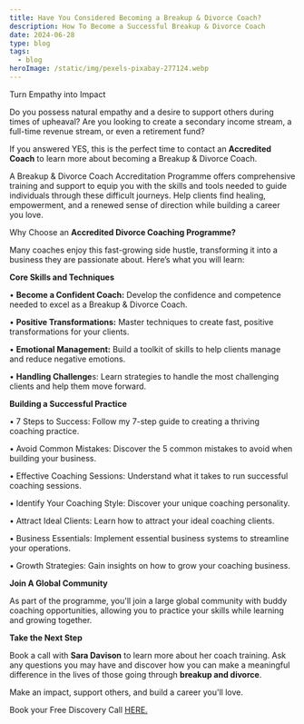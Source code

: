 ```yaml
---
title: Have You Considered Becoming a Breakup & Divorce Coach?
description: How To Become a Successful Breakup & Divorce Coach
date: 2024-06-28
type: blog
tags:
  - blog
heroImage: /static/img/pexels-pixabay-277124.webp
---
```

Turn Empathy into Impact

Do you possess natural empathy and a desire to support others during times of upheaval? Are you looking to create a secondary income stream, a full-time revenue stream, or even a retirement fund?

If you answered YES, this is the perfect time to contact an **Accredited Coach** to learn more about becoming a Breakup & Divorce Coach.

A Breakup & Divorce Coach Accreditation Programme offers comprehensive training and support to equip you with the skills and tools needed to guide individuals through these difficult journeys. Help clients find healing, empowerment, and a renewed sense of direction while building a career you love.

Why Choose an **Accredited Divorce Coaching Programme?**

Many coaches enjoy this fast-growing side hustle, transforming it into a business they are passionate about. Here’s what you will learn:

**Core Skills and Techniques**

•	**Become a Confident Coach:** Develop the confidence and competence needed to excel as a Breakup & Divorce Coach.

•	**Positive Transformations:** Master techniques to create fast, positive transformations for your clients.

•	**Emotional Management:** Build a toolkit of skills to help clients manage and reduce negative emotions.

•	**Handling Challenge**s: Learn strategies to handle the most challenging clients and help them move forward.

**Building a Successful Practice**

•	7 Steps to Success: Follow my 7-step guide to creating a thriving coaching practice.

•	Avoid Common Mistakes: Discover the 5 common mistakes to avoid when building your business.

•	Effective Coaching Sessions: Understand what it takes to run successful coaching sessions.

•	Identify Your Coaching Style: Discover your unique coaching personality.

•	Attract Ideal Clients: Learn how to attract your ideal coaching clients.

•	Business Essentials: Implement essential business systems to streamline your operations.

•	Growth Strategies: Gain insights on how to grow your coaching business.

**Join A Global Community**

As part of the programme, you'll join a large global community with buddy coaching opportunities, allowing you to practice your skills while learning and growing together.

**Take the Next Step**

Book a call with **Sara Davison** to learn more about her coach training. Ask any questions you may have and discover how you can make a meaningful difference in the lives of those going through **breakup and divorce**.

Make an impact, support others, and build a career you'll love.

Book your Free Discovery Call [HERE.](https://divorce-coaching.com/book-a-free-call/)
